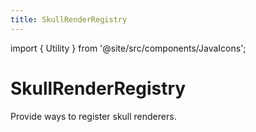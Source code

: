 ```yaml
---
title: SkullRenderRegistry
---
```


import { Utility } from '@site/src/components/JavaIcons';

# SkullRenderRegistry <Utility/>

Provide ways to register skull renderers.